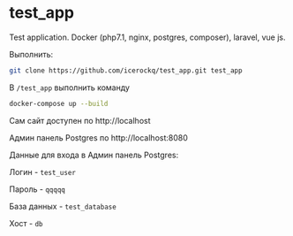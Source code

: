 # test_app
Test application. Docker (php7.1, nginx, postgres, composer), laravel, vue js.

Выполнить:
```bash
git clone https://github.com/icerockq/test_app.git test_app
```
В `/test_app` выполнить команду

```bash
docker-compose up --build
```
Сам сайт доступен по http://localhost

Админ панель Postgres по http://localhost:8080

Данные для входа в Админ панель Postgres: 

Логин - `test_user` 

Пароль - `qqqqq`

База данных - `test_database`

Хост - `db`
